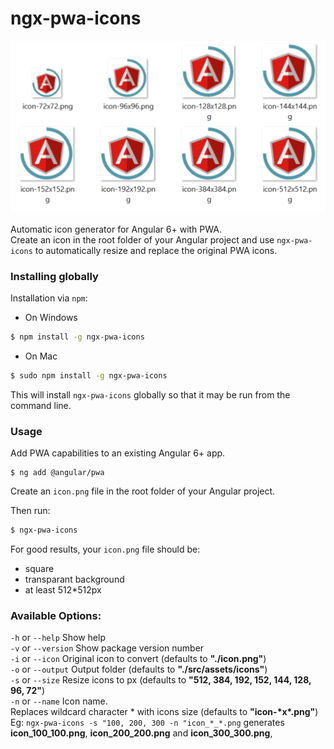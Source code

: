 # ngx-pwa-icons

![PWA icons](./bin/ngx-pwa-icons.png)

Automatic icon generator for Angular 6+ with PWA.    
Create an icon in the root folder of your Angular project and use `ngx-pwa-icons` to automatically resize and replace the original PWA icons.

### Installing globally

Installation via `npm`: 
    
- On Windows  

```bash
$ npm install -g ngx-pwa-icons
```  

- On Mac

```bash
$ sudo npm install -g ngx-pwa-icons
```

This will install `ngx-pwa-icons` globally so that it may be run from the command line.

### Usage

Add PWA capabilities to an existing Angular 6+ app.

    $ ng add @angular/pwa

Create an `icon.png` file in the root folder of your Angular project. 

Then run:
```bash
$ ngx-pwa-icons
```

For good results, your `icon.png` file should be:

- square
- transparant background
- at least 512*512px

### Available Options:

`-h` or `--help` Show help   
`-v` or `--version` Show package version number  
`-i` or `--icon` Original icon to convert (defaults to **"./icon.png"**)   
`-o` or `--output` Output folder  (defaults to **"./src/assets/icons"**)   
`-s` or `--size` Resize icons to px  (defaults to **"512, 384, 192, 152, 144, 128, 96, 72"**)   
`-n` or `--name` Icon name.   
Replaces wildcard character * with icons size  (defaults to **"icon-\*x\*.png"**)  
Eg: `ngx-pwa-icons -s "100, 200, 300 -n "icon_*_*.png` generates **icon_100_100.png**, **icon_200_200.png** and **icon_300_300.png**, 